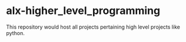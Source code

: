 # alx-higher_level_programming

 This repository would host all projects pertaining high level projects like python.
